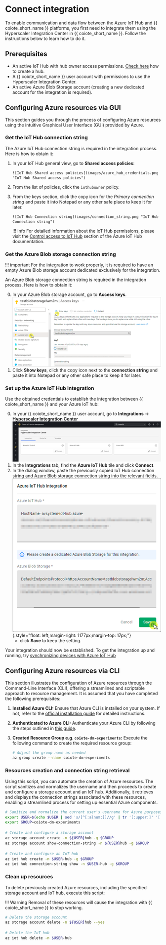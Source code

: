 # Connect integration

To enable communication and data flow between the Azure IoT Hub and {{ coiote_short_name }} platforms, you first need to integrate them using the Hyperscaler Integration Center in {{ coiote_short_name }}. Follow the instructions below to learn how to do it.

## Prerequisites

  - An active IoT Hub with hub owner access permissions. [Check here](https://docs.microsoft.com/en-us/azure/iot-hub/iot-hub-create-through-portal) how to create a hub.
  - A {{ coiote_short_name }} user account with permissions to use the Hyperscaler Integration Center.
  - An active Azure Blob Storage account (creating a new dedicated account for the integration is required).

## Configuring Azure resources via GUI

This section guides you through the process of configuring Azure resources using the intuitive Graphical User Interface (GUI) provided by Azure.

### Get the IoT Hub connection string

The Azure IoT Hub connection string is required in the integration process. Here is how to obtain it:

1. In your IoT Hub general view, go to **Shared access policies**:

       ![IoT Hub Shared access policies](images/azure_hub_credentials.png "IoT Hub Shared access policies")

2. From the list of policies, click the `iothubowner` policy.
3. From the keys section, click the copy icon for the *Primary connection string* and paste it into Notepad or any other safe place to keep it for later.

       ![IoT Hub Connection string](images/connection_string.png "IoT Hub Connection string")

    !!! info
        For detailed information about the IoT Hub permissions, please visit the [Control access to IoT Hub](https://docs.microsoft.com/en-us/azure/iot-hub/iot-hub-devguide-security#access-control-and-permissions) section of the Azure IoT Hub documentation.

### Get the Azure Blob storage connection string

!!! important
    For the integration to work properly, it is required to have an empty Azure Blob storage account dedicated exclusively for the integration.

An Azure Blob storage connection string is required in the integration process. Here is how to obtain it:

0. In your Azure Blob storage account, go to **Access keys**.
   ![Azure Blob Storage](images/blob_storage.png "Getting Azure Blob Storage connection string")
0. Click **Show keys**, click the copy icon next to the **connection string** and paste it into Notepad or any other safe place to keep it for later.

### Set up the **Azure IoT Hub integration**

Use the obtained credentials to establish the integration between {{ coiote_short_name }} and your Azure IoT hub:

0. In your {{ coiote_short_name }} user account, go to **Integrations** → **Hyperscaler Integration Center**
  ![Hyperscaler Integration Center menu link](images/azure-integration.png "Hyperscaler Integration Center menu link")
0. In the **Integrations** tab, find the **Azure IoT Hub** tile and click **Connect**.
0. In the dialog window, paste the previously copied IoT Hub connection string and Azure Blob storage connection string into the relevant fields.
  ![Setting up the integration](images/connect_hub.png "Setting up the Azure integration"){:style="float: left;margin-right: 1177px;margin-top: 17px;"}
      - click **Save** to keep the setting.

Your integration should now be established. To get the integration up and running, try [synchronizing devices with Azure IoT Hub](Device_operations/Synchronize_devices_with_Azure_IoT_Hub.md)


## Configuring Azure resources via CLI

This section illustrates the configuration of Azure resources through the Command-Line Interface (CLI), offering a streamlined and scriptable approach to resource management. It is assumed that you have completed the following prerequisites:

1. **Installed Azure CLI:**
   Ensure that Azure CLI is installed on your system. If not, refer to the [official installation guide](https://learn.microsoft.com/en-us/cli/azure/install-azure-cli) for detailed instructions.

2. **Authenticated to Azure CLI:**
   Authenticate your Azure CLI by following the steps outlined in [this guide](https://learn.microsoft.com/en-us/cli/azure/authenticate-azure-cli-interactively).

3. **Created Resource Group e.g. `coiote-dm-experiments`:**
   Execute the following command to create the required resource group:
   ```bash
   # Adjust the group name as needed
   az group create --name coiote-dm-experiments
   ```

### Resources creation and connection string retrieval

Using this script, you can automate the creation of Azure resources. The script sanitizes and normalizes the username and then proceeds to create and configure a storage account and an IoT hub. Additionally, it retrieves and displays the connection strings associated with these resources, enabling a streamlined process for setting up essential Azure components.

```bash
# Sanitize and normalize the current user's username for Azure purposes
export USER=$(echo $USER | sed 's/[^[:alnum:]]//g' | tr '[:upper:]' '[:lower:]')
export GROUP=coiote-dm-experiments

# Create and configure a storage account
az storage account create -n ${USER}hub -g $GROUP
az storage account show-connection-string -n ${USER}hub -g $GROUP

# Create and configure an IoT hub
az iot hub create -n $USER-hub -g $GROUP
az iot hub connection-string show -n $USER-hub -g $GROUP
```

### Clean up resources

To delete previously created Azure resources, including the specified storage account and IoT hub, execute this script:

!!! Warning
    Removal of these resources will cause the integration with {{ coiote_short_name }} to stop working.

```bash
# Delete the storage account
az storage account delete -n ${USER}hub --yes

# Delete the IoT hub
az iot hub delete -n $USER-hub
```

